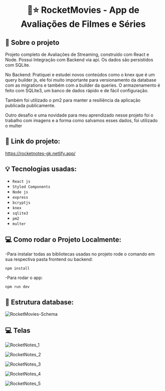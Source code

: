 <h1 align="center">
  🍿⭐️ RocketMovies - App de Avaliações de Filmes e Séries
</h1>

## 🚀 Sobre o projeto

Projeto completo de Avaliações de Streaming, construído com React e Node.
Possui Integração com Backend via api.
Os dados são persistidos com SQLite.

No Backend:
Pratiquei e estudei novos conteúdos como o knex que é um query builder js, ele foi muito importante para versionamento da database com as migrations e também com a builder da queries. O armazenamento é feito com SQLite3, um banco de dados rápido e de fácil configuração.

Também foi utilizado o pm2 para manter a resiliência da aplicação publicada publicamente.

Outro desafio e uma novidade para meu aprendizado nesse projeto foi o trabalho com imagens e a forma como salvamos esses dados, foi utilizado o multer

## 🔗 Link do projeto:

https://rocketnotes-gk.netlify.app/

## 💡 Tecnologias usadas:

- `React js`
- `Styled Components`
- `Node js`
- `express`
- `bcryptjs`
- `knex`
- `sqlite3`
- `pm2`
- `multer`

## 💻 Como rodar o Projeto Localmente:

-Para instalar todas as bibliotecas usadas no projeto rode o comando em sua respectiva pasta frontend ou backend:

```
npm install
```

-Para rodar o app:

```
npm run dev
```

## 💽 Estrutura database:

![RocketMovies-Schema](https://github.com/Gkanawati/rocketmovies/assets/87530595/445714ea-8ef6-4d57-b3f7-ca0b30a0246a)

## :computer: Telas

![RocketNotes_1](https://github.com/Gkanawati/rocketmovies/assets/87530595/879771b8-046f-4015-a7da-54ae08f1b196)

![RocketNotes_2](https://github.com/Gkanawati/rocketmovies/assets/87530595/482ff12f-180e-4c70-ba8e-d8b86e7edb35)

![RocketNotes_3](https://github.com/Gkanawati/rocketmovies/assets/87530595/b05bb471-dd27-4c81-b233-250c66dbb418)

![RocketNotes_4](https://github.com/Gkanawati/rocketmovies/assets/87530595/11732f5e-0ba1-4e06-bf17-b3e26ebbb73d)

![RocketNotes_5](https://github.com/Gkanawati/rocketmovies/assets/87530595/2a4c6ed7-82c6-490b-866d-8b18b551b55f)

